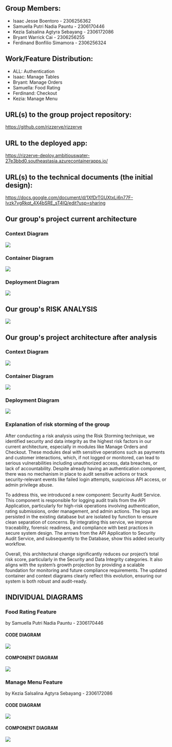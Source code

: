 ## Group Members:

- Isaac Jesse Boentoro - 2306256362
- Samuella Putri Nadia Pauntu - 2306170446
- Kezia Salsalina Agtyra Sebayang - 2306172086
- Bryant Warrick Cai - 2306256255
- Ferdinand Bonfilio Simamora - 2306256324


## Work/Feature Distribution:
- ALL: Authentication
- Isaac: Manage Tables
- Bryant: Manage Orders
- Samuella: Food Rating
- Ferdinand: Checkout
- Kezia: Manage Menu

## URL(s) to the group project repository:
https://github.com/rizzerve/rizzerve

## URL to the deployed app:
https://rizzerve-deploy.ambitiouswater-27e3bbd0.southeastasia.azurecontainerapps.io/

## URL(s) to the technical documents (the initial design):
https://docs.google.com/document/d/1XfDrTGUXtxLi6n77F-Ivzk7vgRkqt_4X4bSRE_sT4IQ/edit?usp=sharing

## Our group's project current architecture

### Context Diagram

![](architectureDiagram/contextDiagram.png)

### Container Diagram

![](architectureDiagram/containerDiagram.png)

### Deployment Diagram

![](architectureDiagram/deploymentDiagram.png)

## Our group's RISK ANALYSIS 
![](architectureDiagram/riskanalysis.jpg)

## Our group's project architecture after analysis
### Context Diagram

![](architectureDiagram/ContextDiagramAfter.png)

### Container Diagram

![](architectureDiagram/ContainerDiagramAfter.png)

### Deployment Diagram

![](architectureDiagram/deploymentDiagram.png)

### Explanation of risk storming of the group
After conducting a risk analysis using the Risk Storming technique, we identified security and data integrity as the highest risk factors in our current architecture, especially in modules like Manage Orders and Checkout. These modules deal with sensitive operations such as payments and customer interactions, which, if not logged or monitored, can lead to serious vulnerabilities including unauthorized access, data breaches, or lack of accountability. Despite already having an authentication component, there was no mechanism in place to audit sensitive actions or track security-relevant events like failed login attempts, suspicious API access, or admin privilege abuse.

To address this, we introduced a new component: Security Audit Service. This component is responsible for logging audit trails from the API Application, particularly for high-risk operations involving authentication, rating submissions, order management, and admin actions. The logs are persisted in the existing database but are isolated by function to ensure clean separation of concerns. By integrating this service, we improve traceability, forensic readiness, and compliance with best practices in secure system design. The arrows from the API Application to Security Audit Service, and subsequently to the Database, show this added security workflow.

Overall, this architectural change significantly reduces our project’s total risk score, particularly in the Security and Data Integrity categories. It also aligns with the system’s growth projection by providing a scalable foundation for monitoring and future compliance requirements. The updated container and context diagrams clearly reflect this evolution, ensuring our system is both robust and audit-ready.

## INDIVIDUAL DIAGRAMS
### Food Rating Feature
by Samuella Putri Nadia Pauntu - 2306170446

#### CODE DIAGRAM
![](architectureDiagram/foodratingCode.png)

#### COMPONENT DIAGRAM
![](architectureDiagram/componentRating.png)

### Manage Menu Feature
by Kezia Salsalina Agtyra Sebayang - 2306172086

#### CODE DIAGRAM
![](architectureDiagram/menuCode.png)

#### COMPONENT DIAGRAM
![](architectureDiagram/menucomponent.png)
